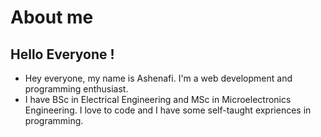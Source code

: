 # About me
## Hello Everyone !
- Hey everyone, my name is Ashenafi. I'm a web development and programming enthusiast. 
- I have BSc in Electrical Engineering and MSc in Microelectronics Engineering. I love to code and I have some self-taught expriences in programming.
